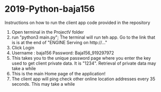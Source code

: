 # 2019-Python-baja156

Instructions on how to run the client app code provided in the repository

1) Open terminal in the ProjectV folder
2) run "python3 main.py"; The terminal will run teh app. Go to the link that is is at the end of "ENGINE Serving on http://..."
3) Click Login
4) Username : baja156 Password: Baja156_919297972
5) This takes you to the unique password page where you enter the key used to get client private data. It is "1234". Retrieval of private data may take a while
6) This is the main Home page of the application!
7) The client app will ping check other online location addresses every 35 seconds. This may take a while
